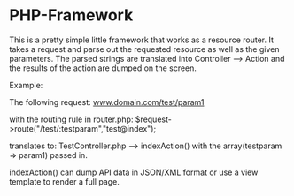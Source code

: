 PHP-Framework
=============

This is a pretty simple little framework that works as a resource router.
It takes a request and parse out the requested resource as well as the given parameters.
The parsed strings are translated into Controller --> Action and the results of the action are dumped on the screen.

Example:

The following request: www.domain.com/test/param1

with the routing rule in router.php: $request->route("/test/:testparam","test@index");

translates to: TestController.php --> indexAction() with the array(testparam => param1) passed in.

indexAction() can dump API data in JSON/XML format or use a view template to render a full page.
